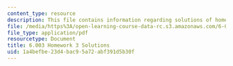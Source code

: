 ```yaml
---
content_type: resource
description: This file contains information regarding solutions of homework 3.
file: /media/https%3A/open-learning-course-data-rc.s3.amazonaws.com/6-003-signals-and-systems-fall-2011/1a4befbe23d4bac95a72abf391d5b30f_MIT6_003F11_sol03.pdf
file_type: application/pdf
resourcetype: Document
title: 6.003 Homework 3 Solutions
uid: 1a4befbe-23d4-bac9-5a72-abf391d5b30f
---
```

